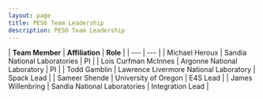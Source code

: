 ```yaml
---
layout: page
title: PESO Team Leadership
description: PESO Team Leadership
---
```



| **Team Member** | **Affiliation** | **Role** |
| --- | --- |
| Michael Heroux | Sandia National Laboratories | PI |
| Lois Curfman McInnes | Argonne National Laboratory | PI |
| Todd Gamblin | Lawrence Livermore National Laboratory | Spack Lead |
| Sameer Shende | University of Oregon | E4S Lead |
| James Willenbring | Sandia National Laboratories | Integration Lead |
